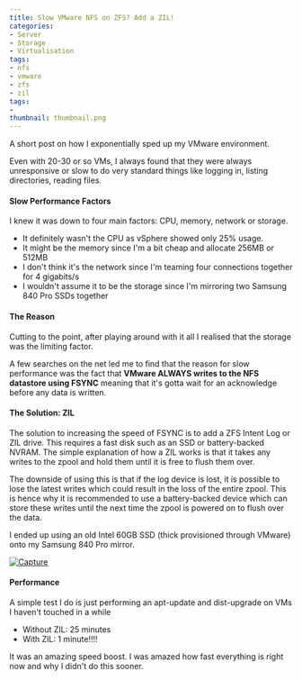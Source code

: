 ```yaml
---
title: Slow VMware NFS on ZFS? Add a ZIL!
categories:
- Server
- Storage
- Virtualisation
tags:
- nfs
- vmware
- zfs
- zil
tags:
- 
thumbnail: thumbnail.png
---
```


A short post on how I exponentially sped up my VMware environment.

<!-- more -->

Even with 20-30 or so VMs, I always found that they were always unresponsive or slow to do very standard things like logging in, listing directories, reading files.

#### Slow Performance Factors

I knew it was down to four main factors: CPU, memory, network or storage.

* It definitely wasn't the CPU as vSphere showed only 25% usage.
* It might be the memory since I'm a bit cheap and allocate 256MB or 512MB
* I don't think it's the network since I'm teaming four connections together for 4 gigabits/s
* I wouldn't assume it to be the storage since I'm mirroring two Samsung 840 Pro SSDs together

#### The Reason

Cutting to the point, after playing around with it all I realised that the storage was the limiting factor.

A few searches on the net led me to find that the reason for slow performance was the fact that **VMware ALWAYS writes to the NFS datastore using FSYNC** meaning that it's gotta wait for an acknowledge before any data is written.

#### The Solution: ZIL

The solution to increasing the speed of FSYNC is to add a ZFS Intent Log or ZIL drive. This requires a fast disk such as an SSD or battery-backed NVRAM. The simple explanation of how a ZIL works is that it takes any writes to the zpool and hold them until it is free to flush them over.

The downside of using this is that if the log device is lost, it is possible to lose the latest writes which could result in the loss of the entire zpool. This is hence why it is recommended to use a battery-backed device which can store these writes until the next time the zpool is powered on to flush over the data.

I ended up using an old Intel 60GB SSD (thick provisioned through VMware) onto my Samsung 840 Pro mirror.

[![Capture]({{page.images}}capture.png)]({{page.images}}capture.png)

#### Performance

A simple test I do is just performing an apt-update and dist-upgrade on VMs I haven't touched in a while

* Without ZIL: 25 minutes
* With ZIL: 1 minute!!!!

It was an amazing speed boost. I was amazed how fast everything is right now and why I didn't do this sooner.
